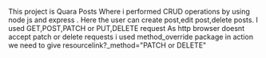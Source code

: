This project is Quara Posts Where i performed CRUD operations by using node js and express .
Here the user can create post,edit post,delete posts.
I used GET,POST,PATCH or PUT,DELETE request
As http browser doesnt accept patch or delete requests i used method_override package in action we need to give resourcelink?_method="PATCH or DELETE"
